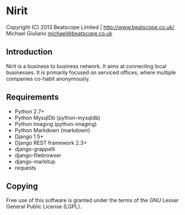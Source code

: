 # Nirit

Copyright (C) 2013 Beatscope Limited | http://www.beatscope.co.uk/
Michael Giuliano <michael@beatscope.co.uk>

## Introduction

Nirit is a business to business network. It aims at connecting local businesses. It is primarily focused on serviced offices, where multiple companies co-habit anonymously.

## Requirements

- Python 2.7+
- Python MysqlDb (python-mysqldb)
- Python Imaging (python-imaging)
- Python Markdown (markdown)
- Django 1.5+
- Django REST framework 2.3+
- django-grappelli
- django-filebrowser
- django-markitup
- requests

## Copying

Free use of this software is granted under the terms of the GNU Lesser General
Public License (LGPL). 
